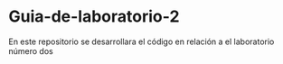 # Guia-de-laboratorio-2
En este repositorio se desarrollara el código en relación a el laboratorio número dos 
